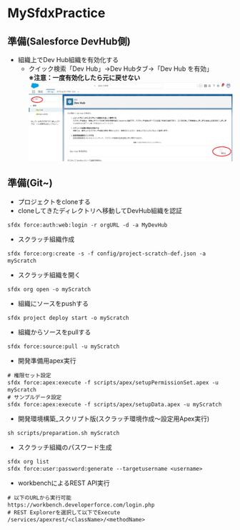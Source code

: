 # MySfdxPractice

## 準備(Salesforce DevHub側)
* 組織上でDev Hub組織を有効化する
  * クイック検索「Dev Hub」→Dev Hubタブ→「Dev Hub を有効」<br>
  **※注意：一度有効化したら元に戻せない**<br>
  ![](img/step1.png)

## 準備(Git~)
* プロジェクトをcloneする
* cloneしてきたディレクトリへ移動してDevHub組織を認証
```
sfdx force:auth:web:login -r orgURL -d -a MyDevHub
```
* スクラッチ組織作成
```
sfdx force:org:create -s -f config/project-scratch-def.json -a myScratch
```
* スクラッチ組織を開く
```
sfdx org open -o myScratch
```

* 組織にソースをpushする
```
sfdx project deploy start -o myScratch
```

* 組織からソースをpullする
```
sfdx force:source:pull -u myScratch
```

* 開発準備用apex実行
```
# 権限セット設定
sfdx force:apex:execute -f scripts/apex/setupPermissionSet.apex -u myScratch
# サンプルデータ設定
sfdx force:apex:execute -f scripts/apex/setupData.apex -u myScratch
```

* 開発環境構築_スクリプト版(スクラッチ環境作成～設定用Apex実行)
```
sh scripts/preparation.sh myScratch
```

* スクラッチ組織のパスワード生成
```
sfdx org list
sfdx force:user:password:generate --targetusername <username>
```

* workbenchによるREST API実行
```
# 以下のURLから実行可能
https://workbench.developerforce.com/login.php
# REST Explorerを選択して以下でExecute
/services/apexrest/<className>/<methodName>
```
